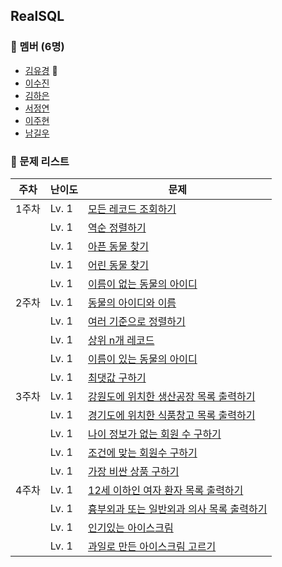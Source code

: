 ## RealSQL

### 👥 멤버 (6명)

- [김유경](https://github.com/ugaemi) 👑
- [이수진](https://github.com/tudiiii)
- [김하은](https://github.com/heidi127kim)
- [서정연](https://github.com/busyppp)
- [이주현](https://github.com/JuHyun419)
- [남길우](https://github.com/Namgilu)

### 🤨 문제 리스트

| 주차  | 난이도   | 문제                                                                                |
|-----|-------|-----------------------------------------------------------------------------------|
| 1주차 | Lv. 1 | [모든 레코드 조회하기](https://school.programmers.co.kr/learn/courses/30/lessons/59034)    |
|  | Lv. 1 | [역순 정렬하기](https://school.programmers.co.kr/learn/courses/30/lessons/59035)        |
|  | Lv. 1 | [아픈 동물 찾기](https://school.programmers.co.kr/learn/courses/30/lessons/59036)       |
|  | Lv. 1 | [어린 동물 찾기](https://school.programmers.co.kr/learn/courses/30/lessons/59037)       |
|  | Lv. 1 | [이름이 없는 동물의 아이디](https://school.programmers.co.kr/learn/courses/30/lessons/59039) |
| 2주차 | Lv. 1 | [동물의 아이디와 이름](https://school.programmers.co.kr/learn/courses/30/lessons/59403)    |
|  | Lv. 1 | [여러 기준으로 정렬하기](https://school.programmers.co.kr/learn/courses/30/lessons/59404)   |
|  | Lv. 1 | [상위 n개 레코드](https://school.programmers.co.kr/learn/courses/30/lessons/59405)      |
|  | Lv. 1 | [이름이 있는 동물의 아이디](https://school.programmers.co.kr/learn/courses/30/lessons/59407) |
|  | Lv. 1 | [최댓값 구하기](https://school.programmers.co.kr/learn/courses/30/lessons/59415)        |
| 3주차 | Lv. 1 | [강원도에 위치한 생산공장 목록 출력하기](https://school.programmers.co.kr/learn/courses/30/lessons/131112)    |
|  | Lv. 1 | [경기도에 위치한 식품창고 목록 출력하기](https://school.programmers.co.kr/learn/courses/30/lessons/131114)   |
|  | Lv. 1 | [나이 정보가 없는 회원 수 구하기](https://school.programmers.co.kr/learn/courses/30/lessons/131528)      |
|  | Lv. 1 | [조건에 맞는 회원수 구하기](https://school.programmers.co.kr/learn/courses/30/lessons/131535) |
|  | Lv. 1 | [가장 비싼 상품 구하기](https://school.programmers.co.kr/learn/courses/30/lessons/131697)        |
| 4주차 | Lv. 1 | [12세 이하인 여자 환자 목록 출력하기](https://school.programmers.co.kr/learn/courses/30/lessons/132201)    |
|  | Lv. 1 | [흉부외과 또는 일반외과 의사 목록 출력하기](https://school.programmers.co.kr/learn/courses/30/lessons/132203)   |
|  | Lv. 1 | [인기있는 아이스크림](https://school.programmers.co.kr/learn/courses/30/lessons/133024)      |
|  | Lv. 1 | [과일로 만든 아이스크림 고르기](https://school.programmers.co.kr/learn/courses/30/lessons/133025) |
